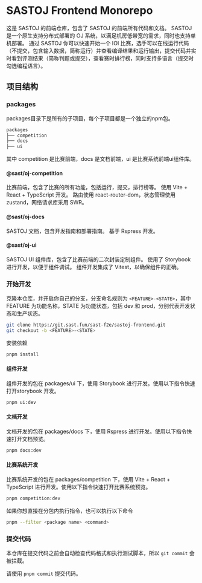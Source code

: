 # SASTOJ Frontend Monorepo
这是 SASTOJ 的前端仓库，包含了 SASTOJ 的前端所有代码和文档。
SASTOJ 是一个原生支持分布式部署的 OJ 系统，以满足机房低带宽的需求，同时也支持单机部署。
通过 SASTOJ 你可以快速开始一个 IOI 比赛，选手可以在线运行代码（不提交，包含输入数据，简称运行）并查看编译结果和运行输出，提交代码并实时看到评测结果（简称判题或提交），查看赛时排行榜，同时支持多语言（提交时勾选编程语言）。
## 项目结构
### packages
packages目录下是所有的子项目，每个子项目都是一个独立的npm包。

```bash
packages
├── competition
├── docs
├── ui
```

其中 competition 是比赛前端，docs 是文档前端，ui 是比赛系统前端ui组件库。
#### @sast/oj-competition
比赛前端，包含了比赛的所有功能，包括运行，提交，排行榜等。
使用 Vite + React + TypeScript 开发。
路由使用 react-router-dom，状态管理使用 zustand，网络请求库采用 SWR。
#### @sast/oj-docs
SASTOJ 文档，包含开发指南和部署指南。
基于 Rspress 开发。
#### @sast/oj-ui
SASTOJ UI 组件库，包含了比赛前端的二次封装定制组件。
使用了 Storybook 进行开发，以便于组件调试。
组件开发集成了 Vitest，以确保组件的正确。

### 开始开发
克隆本仓库，并开启你自己的分支，分支命名规则为 `<FEATURE>-<STATE>`，其中 FEATURE 为功能名称，STATE 为功能状态，包括 dev 和 prod，分别代表开发状态和生产状态。

```bash
git clone https://git.sast.fun/sast-f2e/sastoj-frontend.git
git checkout -b <FEATURE>-<STATE>
```

安装依赖

```bash
pnpm install
```
#### 组件开发
组件开发的包在 packages/ui 下，使用 Storybook 进行开发。使用以下指令快速打开storybook 开发。

```bash
pnpm ui:dev
```
#### 文档开发
文档开发的包在 packages/docs 下，使用 Rspress 进行开发。使用以下指令快速打开文档预览。

```bash
pnpm docs:dev
```
#### 比赛系统开发
比赛系统开发的包在 packages/competition 下，使用 Vite + React + TypeScript 进行开发。使用以下指令快速打开比赛系统预览。

```bash
pnpm competition:dev
```

如果你想直接在分包内执行指令，也可以执行以下命令
```bash
pnpm --filter <package name> <command>
```
### 提交代码
本仓库在提交代码之前会自动检查代码格式和执行测试脚本，所以 `git commit` 会被拦截。

请使用 `pnpm commit` 提交代码。